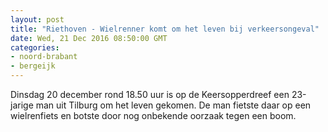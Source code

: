 ```yaml
---
layout: post
title: "Riethoven - Wielrenner komt om het leven bij verkeersongeval"
date: Wed, 21 Dec 2016 08:50:00 GMT
categories: 
- noord-brabant 
- bergeijk 
---
```


Dinsdag 20 december rond 18.50 uur is op de Keersopperdreef een 23-jarige man uit Tilburg om het leven gekomen. De man fietste daar op een wielrenfiets en botste door nog onbekende oorzaak tegen een boom.
